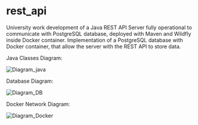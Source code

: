 # rest_api

University work development of a Java REST API Server fully operational to communicate with PostgreSQL database, deployed with Maven and Wildfly inside Docker container.  Implementation of a PostgreSQL database with Docker container, that allow the server with the REST API to store data.

Java Classes Diagram:

![Diagram_java](https://user-images.githubusercontent.com/46601373/125213894-41230b00-e2ac-11eb-888a-d708b0e387f9.png)


Database Diagram:

![Diagram_DB](https://user-images.githubusercontent.com/46601373/125213875-20f34c00-e2ac-11eb-8e0a-e24cab68db92.png)


Docker Network Diagram:

![Diagram_Docker](https://user-images.githubusercontent.com/46601373/125213904-50a25400-e2ac-11eb-9cbe-ba333b13ff77.png)
